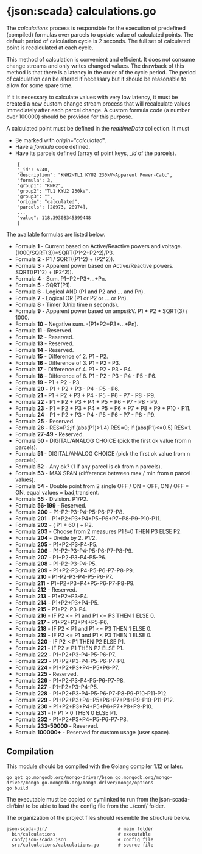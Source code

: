 # {json:scada} calculations.go

The _calculations_ process is responsible for the execution of predefined (compiled) formulas over parcels to update value of calculated points. The default period of calculation cycle is 2 seconds. The full set of calculated point is recalculated at each cycle.

This method of calculation is convenient and efficient. It does not consume change streams and only writes changed values. The drawback of this method is that there is a latency in the order of the cycle period. The period of calculation can be altered if necessary but it should be reasonable to allow for some spare time.

If it is necessary to calculate values with very low latency, it must be created a new custom change stream process that will recalculate values immediately after each parcel change. A custom formula code (a number over 100000) should be provided for this purpose.

A calculated point must be defined in the _realtimeData_ collection.
It must

* Be marked with _origin="calculated"_.
* Have a _formula_ code defined.
* Have its parcels defined (array of point keys, __id_ of the parcels).



```
    {
    "_id": 6240,
    "description": "KNH2~TL1 KYU2 230kV~Apparent Power-Calc",
    "formula": 3,
    "group1": "KNH2",
    "group2": "TL1 KYU2 230kV",
    "group3": "",
    "origin": "calculated",
    "parcels": [28973, 28974],
    ...
    "value": 118.39308345399448
    }

```

The available formulas are listed below.

* Formula **1** - Current based on Active/Reactive powers and voltage. (1000/SQRT(3))*SQRT(P1^2+P2^2)/P3.
* Formula **2** - P1 / SQRT((P1^2) + (P2^2)).
* Formula **3** - Apparent power based on Active/Reactive powers. SQRT((P1^2) + (P2^2)).
* Formula **4** - Sum. P1+P2+P3+...+Pn.
* Formula **5** - SQRT(P1).
* Formula **6** - Logical AND (P1 and P2 and ... and Pn).
* Formula **7** - Logical OR (P1 or P2 or ... or Pn).
* Formula **8** - Timer (Unix time n seconds).
* Formula **9** - Apparent power based on amps/kV. P1 * P2 * SQRT(3) / 1000.
* Formula **10** - Negative sum. -(P1+P2+P3+...+Pn).
* Formula **11** - Reserved.
* Formula **12** - Reserved.
* Formula **13** - Reserved.
* Formula **14** - Reserved.
* Formula **15** - Difference of 2. P1 - P2.
* Formula **16** - Difference of 3. P1 - P2 - P3.
* Formula **17** - Difference of 4. P1 - P2 - P3 - P4.
* Formula **18** - Difference of 6. P1 - P2 - P3 - P4 - P5 - P6.
* Formula **19** - P1 + P2 - P3.
* Formula **20** - P1 + P2 + P3 - P4 - P5 - P6.
* Formula **21** - P1 + P2 + P3 + P4 - P5 - P6 - P7 - P8 - P9.
* Formula **22** - P1 + P2 + P3 + P4 + P5 + P6 - P7 - P8 - P9.
* Formula **23** - P1 + P2 + P3 + P4 + P5 + P6 + P7 + P8 + P9 + P10 - P11.
* Formula **24** - P1 + P2 + P3 - P4 - P5 - P6 - P7 - P8 - P9.
* Formula **25** - Reserved.
* Formula **26** - RES=P2;if (abs(P1)>1.4) RES=0; if (abs(P1)<=0.5) RES=1.
* Formula **27-49** - Reserved.
* Formula **50** - DIGITAL/ANALOG CHOICE (pick the first ok value from n parcels).
* Formula **51** - DIGITAL/ANALOG CHOICE (pick the first ok value from n parcels).
* Formula **52** - Any ok? (1 if any parcel is ok from n parcels).
* Formula **53** - MAX SPAN (difference between max / min from n parcel values).
* Formula **54** - Double point from 2 single OFF / ON = OFF,  ON / OFF = ON, equal values = bad,transient.
* Formula **55** - Division. P1/P2.
* Formula **56-199** - Reserved.
* Formula **200** - P1-P2-P3-P4-P5-P6-P7-P8.
* Formula **201** - P1+P2+P3+P4+P5+P6+P7+P8-P9-P10-P11.
* Formula **202** - ( P1 * 60 ) + P2.
* Formula **203** - Choose from 2 measures P1 !=0 THEN P3 ELSE P2.
* Formula **204** - Divide by 2. P1/2.
* Formula **205** - P1+P2-P3-P4-P5.
* Formula **206** - P1-P2-P3-P4-P5-P6-P7-P8-P9.
* Formula **207** - P1+P2-P3-P4-P5-P6.
* Formula **208** - P1-P2-P3-P4-P5.
* Formula **209** - P1+P2-P3-P4-P5-P6-P7-P8-P9.
* Formula **210** - P1-P2-P3-P4-P5-P6-P7.
* Formula **211** - P1+P2+P3+P4+P5-P6-P7-P8-P9.
* Formula **212** - Reserved.
* Formula **213** - P1+P2+P3-P4.
* Formula **214** - P1+P2+P3+P4-P5.
* Formula **215** - P1+P2-P3-P4.
* Formula **216** - IF P2 <= P1 and P1 <= P3 THEN 1 ELSE 0.
* Formula **217** - P1+P2+P3+P4+P5-P6.
* Formula **218** - IF P2 < P1 and P1 <= P3 THEN 1 ELSE 0.
* Formula **219** - IF P2 <= P1 and P1 < P3 THEN 1 ELSE 0.
* Formula **220** - IF P2 < P1 THEN P2 ELSE P1.
* Formula **221** - IF P2 > P1 THEN P2 ELSE P1.
* Formula **222** - P1+P2+P3-P4-P5-P6-P7.
* Formula **223** - P1+P2+P3-P4-P5-P6-P7-P8.
* Formula **224** - P1+P2+P3+P4+P5+P6-P7.
* Formula **225** - Reserved.
* Formula **226** - P1+P2-P3-P4-P5-P6-P7-P8.
* Formula **227** - P1+P2+P3-P4-P5.
* Formula **228** - P1+P2+P3-P4-P5-P6-P7-P8-P9-P10-P11-P12.
* Formula **229** - P1+P2+P3+P4+P5+P6+P7+P8+P9-P10-P11-P12.
* Formula **230** - P1+P2+P3+P4+P5+P6+P7+P8+P9-P10.
* Formula **231** - IF P1 > 0 THEN 0 ELSE P1.
* Formula **232** - P1+P2+P3+P4+P5-P6-P7-P8.
* Formula **233-50000** - Reserved.
* Formula **100000+** - Reserved for custom usage (user space).

## Compilation

This module should be compiled with the Golang compiler 1.12 or later.

```
go get go.mongodb.org/mongo-driver/bson go.mongodb.org/mongo-driver/mongo go.mongodb.org/mongo-driver/mongo/options
go build
```

The executable must be copied or symlinked to run from the json-scada-dir/bin/ to be able to load the config file from the ../conf/ folder.

The organization of the project files should resemble the structure below.

```
json-scada-dir/                          # main folder
  bin/calculations                       # executable
  conf/json-scada.json                   # config file
  src/calculations/calculations.go       # source file
```

